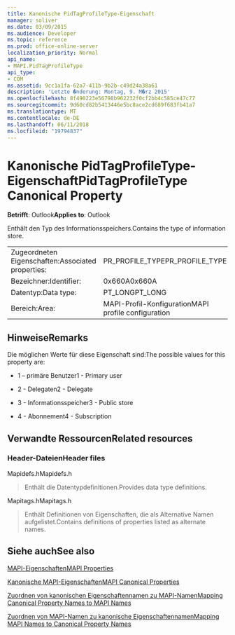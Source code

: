 ```yaml
---
title: Kanonische PidTagProfileType-Eigenschaft
manager: soliver
ms.date: 03/09/2015
ms.audience: Developer
ms.topic: reference
ms.prod: office-online-server
localization_priority: Normal
api_name:
- MAPI.PidTagProfileType
api_type:
- COM
ms.assetid: 9cc1a1fa-62a7-411b-9b2b-c49d24a38a61
description: 'Letzte �nderung: Montag, 9. M�rz 2015'
ms.openlocfilehash: 8f490223e56798b962232f0cf2bb4c585ce47c77
ms.sourcegitcommit: 9d60cd82b5413446e5bc8ace2cd689f683fb41a7
ms.translationtype: MT
ms.contentlocale: de-DE
ms.lasthandoff: 06/11/2018
ms.locfileid: "19794837"
---
```

# <a name="pidtagprofiletype-canonical-property"></a><span data-ttu-id="d06ba-103">Kanonische PidTagProfileType-Eigenschaft</span><span class="sxs-lookup"><span data-stu-id="d06ba-103">PidTagProfileType Canonical Property</span></span>

  
  
<span data-ttu-id="d06ba-104">**Betrifft**: Outlook</span><span class="sxs-lookup"><span data-stu-id="d06ba-104">**Applies to**: Outlook</span></span> 
  
<span data-ttu-id="d06ba-105">Enthält den Typ des Informationsspeichers.</span><span class="sxs-lookup"><span data-stu-id="d06ba-105">Contains the type of information store.</span></span>
  
|||
|:-----|:-----|
|<span data-ttu-id="d06ba-106">Zugeordneten Eigenschaften:</span><span class="sxs-lookup"><span data-stu-id="d06ba-106">Associated properties:</span></span>  <br/> |<span data-ttu-id="d06ba-107">PR_PROFILE_TYPE</span><span class="sxs-lookup"><span data-stu-id="d06ba-107">PR_PROFILE_TYPE</span></span>  <br/> |
|<span data-ttu-id="d06ba-108">Bezeichner:</span><span class="sxs-lookup"><span data-stu-id="d06ba-108">Identifier:</span></span>  <br/> |<span data-ttu-id="d06ba-109">0x660A</span><span class="sxs-lookup"><span data-stu-id="d06ba-109">0x660A</span></span>  <br/> |
|<span data-ttu-id="d06ba-110">Datentyp:</span><span class="sxs-lookup"><span data-stu-id="d06ba-110">Data type:</span></span>  <br/> |<span data-ttu-id="d06ba-111">PT_LONG</span><span class="sxs-lookup"><span data-stu-id="d06ba-111">PT_LONG</span></span>  <br/> |
|<span data-ttu-id="d06ba-112">Bereich:</span><span class="sxs-lookup"><span data-stu-id="d06ba-112">Area:</span></span>  <br/> |<span data-ttu-id="d06ba-113">MAPI-Profil-Konfiguration</span><span class="sxs-lookup"><span data-stu-id="d06ba-113">MAPI profile configuration</span></span>  <br/> |
   
## <a name="remarks"></a><span data-ttu-id="d06ba-114">Hinweise</span><span class="sxs-lookup"><span data-stu-id="d06ba-114">Remarks</span></span>

<span data-ttu-id="d06ba-115">Die möglichen Werte für diese Eigenschaft sind:</span><span class="sxs-lookup"><span data-stu-id="d06ba-115">The possible values for this property are:</span></span>
  
- <span data-ttu-id="d06ba-116">1 – primäre Benutzer</span><span class="sxs-lookup"><span data-stu-id="d06ba-116">1 - Primary user</span></span>
    
- <span data-ttu-id="d06ba-117">2 - Delegaten</span><span class="sxs-lookup"><span data-stu-id="d06ba-117">2 - Delegate</span></span>
    
- <span data-ttu-id="d06ba-118">3 - Informationsspeicher</span><span class="sxs-lookup"><span data-stu-id="d06ba-118">3 - Public store</span></span>
    
- <span data-ttu-id="d06ba-119">4 - Abonnement</span><span class="sxs-lookup"><span data-stu-id="d06ba-119">4 - Subscription</span></span>
    
## <a name="related-resources"></a><span data-ttu-id="d06ba-120">Verwandte Ressourcen</span><span class="sxs-lookup"><span data-stu-id="d06ba-120">Related resources</span></span>

### <a name="header-files"></a><span data-ttu-id="d06ba-121">Header-Dateien</span><span class="sxs-lookup"><span data-stu-id="d06ba-121">Header files</span></span>

<span data-ttu-id="d06ba-122">Mapidefs.h</span><span class="sxs-lookup"><span data-stu-id="d06ba-122">Mapidefs.h</span></span>
  
> <span data-ttu-id="d06ba-123">Enthält die Datentypdefinitionen.</span><span class="sxs-lookup"><span data-stu-id="d06ba-123">Provides data type definitions.</span></span>
    
<span data-ttu-id="d06ba-124">Mapitags.h</span><span class="sxs-lookup"><span data-stu-id="d06ba-124">Mapitags.h</span></span>
  
> <span data-ttu-id="d06ba-125">Enthält Definitionen von Eigenschaften, die als Alternative Namen aufgelistet.</span><span class="sxs-lookup"><span data-stu-id="d06ba-125">Contains definitions of properties listed as alternate names.</span></span>
    
## <a name="see-also"></a><span data-ttu-id="d06ba-126">Siehe auch</span><span class="sxs-lookup"><span data-stu-id="d06ba-126">See also</span></span>



[<span data-ttu-id="d06ba-127">MAPI-Eigenschaften</span><span class="sxs-lookup"><span data-stu-id="d06ba-127">MAPI Properties</span></span>](mapi-properties.md)
  
[<span data-ttu-id="d06ba-128">Kanonische MAPI-Eigenschaften</span><span class="sxs-lookup"><span data-stu-id="d06ba-128">MAPI Canonical Properties</span></span>](mapi-canonical-properties.md)
  
[<span data-ttu-id="d06ba-129">Zuordnen von kanonischen Eigenschaftennamen zu MAPI-Namen</span><span class="sxs-lookup"><span data-stu-id="d06ba-129">Mapping Canonical Property Names to MAPI Names</span></span>](mapping-canonical-property-names-to-mapi-names.md)
  
[<span data-ttu-id="d06ba-130">Zuordnen von MAPI-Namen zu kanonische Eigenschaftennamen</span><span class="sxs-lookup"><span data-stu-id="d06ba-130">Mapping MAPI Names to Canonical Property Names</span></span>](mapping-mapi-names-to-canonical-property-names.md)

